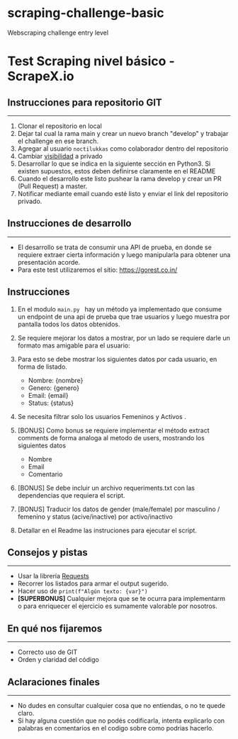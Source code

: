 # scraping-challenge-basic
Webscraping challenge entry level

# Test Scraping nivel básico - ScrapeX.io

## Instrucciones para repositorio GIT

---

1. Clonar el repositorio en local
2. Dejar tal cual la rama main y crear un nuevo branch "develop" y trabajar el challenge en ese branch.
3. Agregar al usuario `noctilukkas` como colaborador dentro del repositorio
4. Cambiar [visibilidad](https://help.github.com/es/github/administering-a-repository/setting-repository-visibility) a privado
5. Desarrollar lo que se indica en la siguiente sección en Python3. Si existen supuestos, estos deben definirse claramente en el README
6. Cuando el desarrollo este listo pushear la rama develop y crear un PR (Pull Request) a master.
7. Notificar mediante email cuando esté listo y enviar el link del repositorio privado.


## Instrucciones de desarrollo

---

* El desarrollo se trata de consumir una API de prueba, en donde se requiere extraer cierta información 
y luego manipularla para obtener una presentación acorde.
* Para este test utilizaremos el sitio: https://gorest.co.in/ 

## Instrucciones


1. En el modulo `main.py ` hay un método ya implementado que consume un endpoint de una api de prueba que trae usuarios
y luego muestra por pantalla todos los datos obtenidos.
2. Se requiere mejorar los datos a mostrar, por un lado se requiere darle un formato mas amigable para el usuario:
3. Para esto se debe mostrar los siguientes datos por cada usuario, en forma de listado.
    * Nombre: {nombre}
    * Genero: {genero} 
    * Email: {email} 
    * Status: {status}

4. Se necesita filtrar solo los usuarios Femeninos y Activos .
5. [BONUS] Como bonus se requiere implementar el método extract comments de forma analoga al metodo de users, mostrando los 
siguientes datos
    * Nombre
    * Email
    * Comentario
6. [BONUS] Se debe incluir un archivo requeriments.txt con las dependencias que requiera el script.
7. [BONUS] Traducir los datos de gender (male/female) por masculino / femenino y status (acive/inactive) por activo/inactivo
8. Detallar en el Readme las instruciones para ejecutar el script.

## Consejos y pistas

---
* Usar la librería [Requests](http://docs.python-requests.org/en/master/)
* Recorrer los listados para armar el output sugerido.
* Hacer uso de `print(f"Algún texto: {var}")`
* **[SUPERBONUS]** Cualquier mejora que se te ocurra para implementarm o para enriquecer el ejercicio es sumamente valorable
por nosotros.

## En qué nos fijaremos

---
* Correcto uso de GIT
* Orden y claridad del código

## Aclaraciones finales

---

* No dudes en consultar cualquier cosa que no entiendas, o no te quede claro.
* Si hay alguna cuestión que no podés codificarla, intenta explicarlo con palabras en comentarios en el codigo sobre como podrias hacerlo.